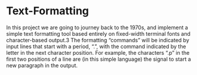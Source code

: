 # Text-Formatting
In this project we are going to journey back to the 1970s, and implement a simple text formatting tool based entirely on fixed-width terminal fonts and character-based output.3 The formatting “commands” will be indicated by input lines that start with a period, “.”, with the command indicated by the letter in the next character position. For example, the characters “.p” in the first two positions of a line are (in this simple language) the signal to start a new paragraph in the output.
